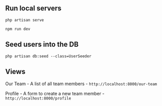 ## Run local servers

`php artisan serve`

`npm run dev`

## Seed users into the DB

```
php artisan db:seed --class=UserSeeder
```

## Views

Our Team - A list of all team members - `http://localhost:8000/our-team`

Profile - A form to create a new team member - `http://localhost:8000/profile`
